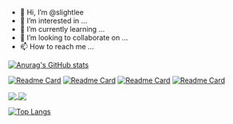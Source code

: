 - 👋 Hi, I’m @slightlee
- 👀 I’m interested in ...
- 🌱 I’m currently learning ...
- 💞️ I’m looking to collaborate on ...
- 📫 How to reach me ...

<!---
slightlee/slightlee is a ✨ special ✨ repository because its `README.md` (this file) appears on your GitHub profile.
You can click the Preview link to take a look at your changes.
--->


[![Anurag's GitHub stats](https://github-readme-stats.vercel.app/api?username=slightlee&show_icons=true&theme=dark)](https://github.com/anuraghazra/github-readme-stats)


[![Readme Card](https://github-readme-stats.vercel.app/api/pin/?username=slightlee&repo=springboot-demo&theme=dark)](https://github.com/slightlee/springboot-demo)
[![Readme Card](https://github-readme-stats.vercel.app/api/pin/?username=slightlee&repo=platform-boot&theme=dark)](https://github.com/slightlee/platform-boot)
[![Readme Card](https://github-readme-stats.vercel.app/api/pin/?username=slightlee&repo=cloud-demo&theme=dark)](https://github.com/slightlee/cloud-demo)
[![Readme Card](https://github-readme-stats.vercel.app/api/pin/?username=slightlee&repo=layui-Template&theme=dark)](https://github.com/slightlee/layui-Template)

<a href="https://github.com/slightlee/platform-boot">
  <img align="center" src="https://github-readme-stats.vercel.app/api/pin/?usernameslightlee&repo=platform-boot&theme=dark" />
</a>

<a href="https://github.com/slightlee/platform-boot">
  <img align="center" src="https://github-readme-stats.vercel.app/api/pin/?usernameslightlee&repo=platform-boot&theme=dark" />
</a>



[![Top Langs](https://github-readme-stats.vercel.app/api/top-langs/?username=slightlee&layout=compact)](https://github.com/anuraghazra/github-readme-stats)
